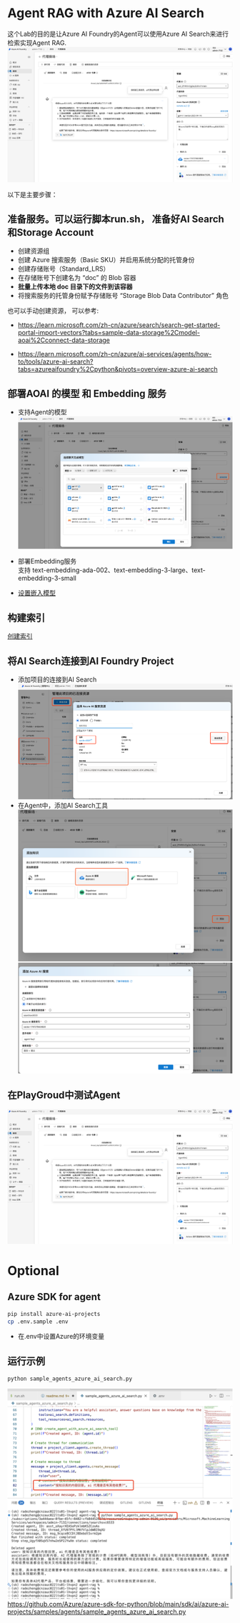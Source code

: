 
# Agent RAG with Azure AI Search
这个Lab的目的是让Azure AI Foundry的Agent可以使用Azure AI Search来进行检索实现Agent RAG. 
![result](./res/00.agentrag.png)


以下是主要步骤：

## 准备服务。可以运行脚本run.sh， 准备好AI Search和Storage Account
- 创建资源组
- 创建 Azure 搜索服务（Basic SKU）并启用系统分配的托管身份
- 创建存储账号（Standard_LRS）
- 在存储账号下创建名为 “doc” 的 Blob 容器
- **批量上传本地 doc 目录下的文件到该容器**
- 将搜索服务的托管身份赋予存储账号 “Storage Blob Data Contributor” 角色

也可以手动创建资源， 可以参考: 
- https://learn.microsoft.com/zh-cn/azure/search/search-get-started-portal-import-vectors?tabs=sample-data-storage%2Cmodel-aoai%2Cconnect-data-storage

- https://learn.microsoft.com/zh-cn/azure/ai-services/agents/how-to/tools/azure-ai-search?tabs=azureaifoundry%2Cpython&pivots=overview-azure-ai-search


## 部署AOAI 的模型 和 Embedding 服务
- 支持Agent的模型
![models](./res/07.agentmodel.png)

- 部署Embedding服务 <br/>
支持 text-embedding-ada-002、text-embedding-3-large、text-embedding-3-small
- [设置嵌入模型](https://learn.microsoft.com/zh-cn/azure/search/search-get-started-portal-import-vectors?tabs=sample-data-storage%2Cmodel-aoai%2Cconnect-data-storage#set-up-embedding-models)


## 构建索引
[创建索引](https://learn.microsoft.com/zh-cn/azure/search/search-get-started-portal-import-vectors?tabs=sample-data-storage%2Cmodel-aoai%2Cconnect-data-storage#start-the-wizard) <br/>

## 将AI Search连接到AI Foundry Project
- 添加项目的连接到AI Search
![连接AI Search](./res/06.connectsearch.png) <br/>
- 在Agent中，添加AI Search工具
![连接AI Search](./res/06.1.connectsearch.png) <br/>
![连接AI Search](./res/06.2.connectsearch.png) <br/>

## 在PlayGroud中测试Agent
![result](./res/00.agentrag.png)

# Optional 
## Azure SDK for agent 

```bash
pip install azure-ai-projects
cp .env.sample .env
```
- 在.env中设置Azure的环境变量

## 运行示例
```bash
python sample_agents_azure_ai_search.py
```
![示例代码](./res/09.python.png) <br/>
https://github.com/Azure/azure-sdk-for-python/blob/main/sdk/ai/azure-ai-projects/samples/agents/sample_agents_azure_ai_search.py
